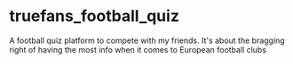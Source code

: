 # truefans_football_quiz

A football quiz platform to compete with my friends. It's about the bragging right of having the most info when it comes to European football clubs  
